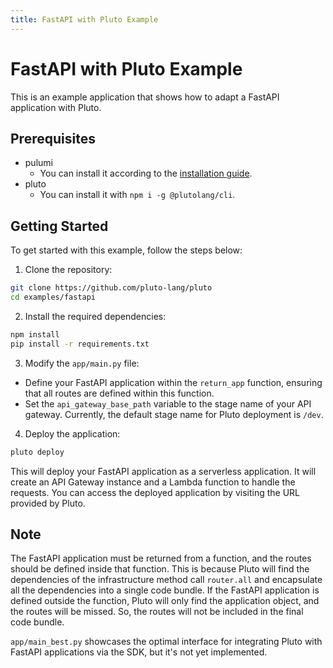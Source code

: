 ```yaml
---
title: FastAPI with Pluto Example
---
```


# FastAPI with Pluto Example

This is an example application that shows how to adapt a FastAPI application with Pluto.

## Prerequisites

- pulumi
  - You can install it according to the [installation guide](https://www.pulumi.com/docs/install/).
- pluto
  - You can install it with `npm i -g @plutolang/cli`.

## Getting Started

To get started with this example, follow the steps below:

1. Clone the repository:

```bash
git clone https://github.com/pluto-lang/pluto
cd examples/fastapi
```

2. Install the required dependencies:

```bash
npm install
pip install -r requirements.txt
```

3. Modify the `app/main.py` file:

- Define your FastAPI application within the `return_app` function, ensuring that all routes are defined within this function.
- Set the `api_gateway_base_path` variable to the stage name of your API gateway. Currently, the default stage name for Pluto deployment is `/dev`.

4. Deploy the application:

```bash
pluto deploy
```

This will deploy your FastAPI application as a serverless application. It will create an API Gateway instance and a Lambda function to handle the requests. You can access the deployed application by visiting the URL provided by Pluto.

## Note

The FastAPI application must be returned from a function, and the routes should be defined inside that function. This is because Pluto will find the dependencies of the infrastructure method call `router.all` and encapsulate all the dependencies into a single code bundle. If the FastAPI application is defined outside the function, Pluto will only find the application object, and the routes will be missed. So, the routes will not be included in the final code bundle.

`app/main_best.py` showcases the optimal interface for integrating Pluto with FastAPI applications via the SDK, but it's not yet implemented.
